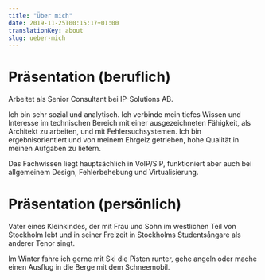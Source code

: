 ```yaml
---
title: "Über mich"
date: 2019-11-25T00:15:17+01:00
translationKey: about
slug: ueber-mich
---
```


# Präsentation (beruflich)

Arbeitet als Senior Consultant bei IP-Solutions AB.

Ich bin sehr sozial und analytisch. Ich verbinde mein tiefes Wissen und Interesse im technischen Bereich mit einer ausgezeichneten Fähigkeit, als Architekt zu arbeiten, und mit Fehlersuchsystemen. Ich bin ergebnisorientiert und von meinem Ehrgeiz getrieben, hohe Qualität in meinen Aufgaben zu liefern.

Das Fachwissen liegt hauptsächlich in VoIP/SIP, funktioniert aber auch bei allgemeinem Design, Fehlerbehebung und Virtualisierung.

# Präsentation (persönlich)

Vater eines Kleinkindes, der mit Frau und Sohn im westlichen Teil von Stockholm lebt und in seiner Freizeit in Stockholms Studentsångare als anderer Tenor singt.

Im Winter fahre ich gerne mit Ski die Pisten runter, gehe angeln oder mache einen Ausflug in die Berge mit dem Schneemobil.

